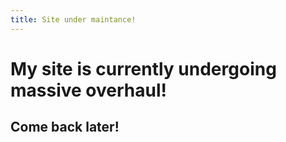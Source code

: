 ```yaml
---
title: Site under maintance!
---
```


My site is currently undergoing massive overhaul! 
=================================================


Come back later!
----------------
